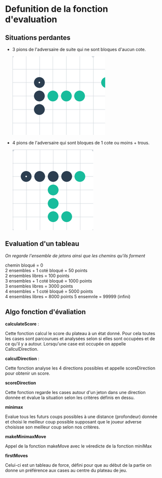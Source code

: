 
# Defunition de la fonction d'evaluation

## Situations perdantes

- 3 pions de l'adversaire de suite qui ne sont bloques d'aucun cote.

  ![](images/perdante1.png)

- 4 pions de l'adversaire qui sont bloques de 1 cote ou moins + trous.

  ![](images/perdante2.png)

## Evaluation d'un tableau

_On regarde l'ensemble de jetons ainsi que les chemins qu'ils forment_

chemin bloqué = 0  
2 ensembles + 1 coté bloqué = 50 points  
2 ensembles libres = 100 points  
3 ensembles + 1 coté bloqué = 1000 points  
3 ensembles libres = 3000 points  
4 ensembles + 1 coté bloqué = 5000 points  
4 ensembles libres = 8000 points
5 ensemnle = 99999 (infini)

## Algo fonction d'évaliation

**calculateScore** :

Cette fonction calcul le score du plateau à un état donné.
Pour cela toutes les cases sont parcourues et analysées selon si elles sont occupées et de ce qu'il y a autour.
Lorsqu'une case est occupée on appelle CallculDirection.

**calculDirection** :

Cette fonction analyse les 4 directions possibles et appelle scoreDirection pour obtenir un score.

**scoreDirection**

Cette fonction regarde les cases autour d'un jeton dans une direction donnée et évalue la situation selon les critères définis en dessu.

**minimax**

Evalue tous les futurs coups possibles à une distance (profondeur) donnée et choisi le meilleur coup possible supposant que le joueur adverse choisisse son meilleur coup selon nos critères.

**makeMinimaxMove**

Appel de la fonction makeMove avec le véredicte de la fonction miniMax

**firstMoves**

Celui-ci est un tableau de force, défini pour que au début de la partie on donne un préférence aux cases au centre du plateau de jeu.
